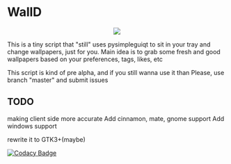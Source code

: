 # WallD
<p align="center">
  <img src="https://github.com/kz159/walld/raw/master/walld.png">
</p>
  
This is a tiny script that "still" uses pysimpleguiqt to sit in your tray and change wallpapers, just for you.
Main idea is to grab some fresh and good wallpapers based on your preferences, tags, likes, etc

This script is kind of pre alpha, and if you still wanna use it than
Please, use branch "master" and submit issues

## TODO
making client side more accurate
Add cinnamon, mate, gnome support
Add windows support

rewrite it to GTK3+(maybe)

[![Codacy Badge](https://api.codacy.com/project/badge/Grade/a469dc0ce8c341cfa88866c908e7ea41)](https://www.codacy.com/app/loh/walld?utm_source=github.com&amp;utm_medium=referral&amp;utm_content=kz159/walld&amp;utm_campaign=Badge_Grade)
